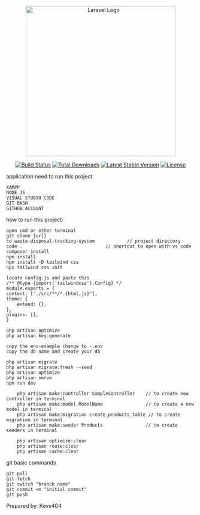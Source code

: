 <p align="center"><a href="https://laravel.com" target="_blank"><img src="https://raw.githubusercontent.com/laravel/art/master/logo-lockup/5%20SVG/2%20CMYK/1%20Full%20Color/laravel-logolockup-cmyk-red.svg" width="400" alt="Laravel Logo"></a></p>

<p align="center">
<a href="https://github.com/laravel/framework/actions"><img src="https://github.com/laravel/framework/workflows/tests/badge.svg" alt="Build Status"></a>
<a href="https://packagist.org/packages/laravel/framework"><img src="https://img.shields.io/packagist/dt/laravel/framework" alt="Total Downloads"></a>
<a href="https://packagist.org/packages/laravel/framework"><img src="https://img.shields.io/packagist/v/laravel/framework" alt="Latest Stable Version"></a>
<a href="https://packagist.org/packages/laravel/framework"><img src="https://img.shields.io/packagist/l/laravel/framework" alt="License"></a>
</p>

application need to run this project

	XAMPP
	NODE JS
	VISUAL STUDIO CODE
	GIT BASH
	GITHUB ACCOUNT

how to run this project:

	open cmd or other terminal
	git clone {url}
	cd waste-disposal-tracking-system	         // project directory
	code .			     		         // shortcut to open with vs code
	composer install 
	npm install
	npm install -D tailwind css
	npx tailwind css init
    
    locate config.js and paste this
    /** @type {import('tailwindcss').Config} */
    module.exports = {
    content: ["./src/**/*.{html,js}"],
    theme: {
        extend: {},
    },
    plugins: [],
    }
    
	php artisan optimize
	php artisan key:generate

	copy the env-example change to -.env 
	copy the db name and create your db

	php artisan migrate
	php artisan migrate:fresh --seed
	php artisan optimize
	php artisan serve
    npm run dev

        php artisan make:controller SampleController    // to create new controller in terminal
        php artisan make:model ModelName                // to create a new model in terminal
        php artisan make:migration create_products_table // to create migration in terminal
        php artisan make:seeder Products                // to create seeders in terminal

        php artisan optimize:clear
        php artisan route:clear
        php artisan cache:clear

git basic commands

    git pull
    git fetch
    git switch "branch name"
    git commit =m "initial commit"
    git push

Prepared by: Kevs404
